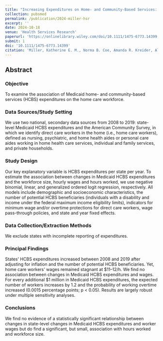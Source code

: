 ```yaml
---
title: "Increasing Expenditures on Home- and Community-Based Services: Do Home Care Workers Benefit?"
collection: pubsmed
permalink: /publication/2024-miller-hsr
excerpt: ''
date: 2024-10-18
venue: 'Health Services Research'
paperurl: 'https://onlinelibrary.wiley.com/doi/10.1111/1475-6773.14399'
submit: 1
doi: '10.1111/1475-6773.14399'
citation: 'Miller, Katherine E. M., Norma B. Coe, Amanda R. Kreider, Allison Hoffman, Katherine Rhode, and Pilar Gonalons-Pons. 2024. &quot;Increasing Expenditures on Home- and Community-Based Services: Do Home Care Workers Benefit?&quot; <i>Health Services Research</i>, October. https://doi.org/10.1111/1475-6773.14399.'
---
```

## Abstract

### Objective

To examine the association of Medicaid home- and community-based services (HCBS) expenditures on the home care workforce.

### Data Sources/Study Setting

We use two national, secondary data sources from 2008 to 2019: state-level Medicaid HCBS expenditures and the American Community Survey, in which we identify direct care workers in the home (i.e., home care workers), defined as nursing, psychiatric, and home health aides or personal care aides working in home health care services, individual and family services, and private households.

### Study Design

Our key explanatory variable is HCBS expenditures per state per year. To estimate the association between changes in Medicaid HCBS expenditures and the workforce size, hourly wages and hours worked, we use negative binomial, linear, and generalized ordered logit regression, respectively. All models include demographic and socioeconomic characteristics, the number of potential HCBS beneficiaries (individuals with a disability and income under the federal maximum income eligibility limits), indicators for minimum wage and/or overtime protections for direct care workers, wage pass-through policies, and state and year fixed effects.

### Data Collection/Extraction Methods

We exclude states with incomplete reporting of expenditures.

### Principal Findings

States' HCBS expenditures increased between 2008 and 2019 after adjusting for inflation and the number of potential HCBS beneficiaries. Yet, home care workers' wages remained stagnant at \$11–12/h. We find no association between changes in Medicaid HCBS expenditures and wages. For every additional $1 million in Medicaid HCBS expenditures, the expected number of workers increases by 1.2 and the probability of working overtime increased (0.0015 percentage points; p < 0.05). Results are largely robust under multiple sensitivity analyses.

### Conclusions

We find no evidence of a statistically significant relationship between changes in state-level changes in Medicaid HCBS expenditures and worker wages but do find a significant, but small, association with hours worked and workforce size.
